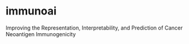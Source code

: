 # immunoai
Improving the Representation, Interpretability, and Prediction of Cancer Neoantigen Immunogenicity

